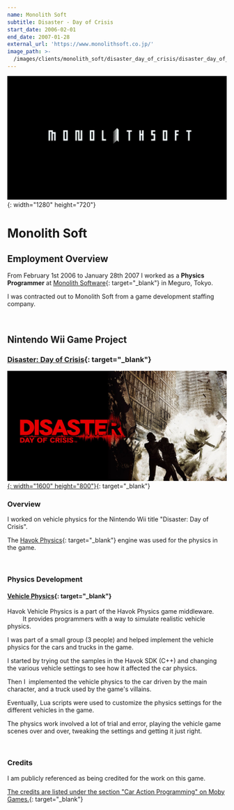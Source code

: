 ```yaml
---
name: Monolith Soft
subtitle: Disaster - Day of Crisis
start_date: 2006-02-01
end_date: 2007-01-28
external_url: 'https://www.monolithsoft.co.jp/'
image_path: >-
  /images/clients/monolith_soft/disaster_day_of_crisis/disaster_day_of_crisis_box.jpg
---
```


![](/images/clients/monolith_soft/monolithsoft-1280x720.jpg){: width="1280" height="720"}

# Monolith Soft

## Employment Overview

From February 1st 2006 to January 28th 2007 I worked as a **Physics Programmer** at [Monolith Software](https://www.monolithsoft.co.jp/){: target="_blank"} in Meguro, Tokyo.

I was contracted out to Monolith Soft from a game development staffing company.

&nbsp;

## Nintendo Wii Game Project

### [Disaster: Day of Crisis](https://www.nintendo.co.jp/wii/rdzj/index.html){: target="_blank"}

[![](/images/clients/monolith_soft/disaster_day_of_crisis/distaster_day_of_crisis_wide.jpg){: width="1600" height="800"}](https://www.nintendo.co.jp/wii/rdzj/index.html){: target="_blank"}

### Overview

I worked on vehicle physics for the Nintendo Wii title "Disaster: Day of Crisis".

The [Havok Physics](https://www.havok.com/products/havok-physics/){: target="_blank"} engine was used for the physics in the game.

&nbsp;

### Physics Development

#### [Vehicle Physics](https://www.studiolibrary.com/){: target="_blank"}

Havok Vehicle Physics is a part of the Havok Physics game middleware. &nbsp; &nbsp; &nbsp; &nbsp; &nbsp; &nbsp; &nbsp;&nbsp; It provides programmers with a way to simulate realistic vehicle physics.

I was part of a small group (3 people) and helped implement the vehicle physics for the cars and trucks in the game.

I started by trying out the samples in the Havok SDK (C++) and changing the various vehicle settings to see how it affected the car physics.

Then I&nbsp; implemented the vehicle physics to the car driven by the main character, and a truck used by the game's villains.

Eventually, Lua scripts were used to customize the physics settings for the different vehicles in the game.

The physics work involved a lot of trial and error, playing the vehicle game scenes over and over, tweaking the settings and getting it just right.

&nbsp;

### Credits

I am publicly referenced as being credited for the work on this game.

[The credits are listed under the section "Car Action Programming" on Moby Games.](https://www.mobygames.com/game/disaster-day-of-crisis){: target="_blank"}